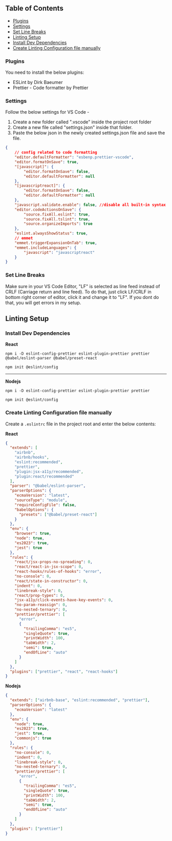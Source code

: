 ## Table of Contents

-   [Plugins](#plugins)
-   [Settings](#settings)
-   [Set Line Breaks](#set-line-breaks)
-   [Linting Setup](#linting-setup)
-   [Install Dev Dependencies](#install-dev-dependencies)
-   [Create Linting Configuration file manually](#create-linting-configuration-file-manually)

### Plugins

You need to install the below plugins:

-   ESLint by Dirk Baeumer
-   Prettier - Code formatter by Prettier

### Settings

Follow the below settings for VS Code -

1. Create a new folder called ".vscode" inside the project root folder
2. Create a new file called "settings.json" inside that folder.
3. Paste the below json in the newly created settings.json file and save the file.

```json
{
    // config related to code formatting
    "editor.defaultFormatter": "esbenp.prettier-vscode",
    "editor.formatOnSave": true,
    "[javascript]": {
        "editor.formatOnSave": false,
        "editor.defaultFormatter": null
    },
    "[javascriptreact]": {
        "editor.formatOnSave": false,
        "editor.defaultFormatter": null
    },
    "javascript.validate.enable": false, //disable all built-in syntax checking
    "editor.codeActionsOnSave": {
        "source.fixAll.eslint": true,
        "source.fixAll.tslint": true,
        "source.organizeImports": true
    },
    "eslint.alwaysShowStatus": true,
    // emmet
    "emmet.triggerExpansionOnTab": true,
    "emmet.includeLanguages": {
        "javascript": "javascriptreact"
    }
}
```

### Set Line Breaks

Make sure in your VS Code Editor, "LF" is selected as line feed instead of CRLF (Carriage return and line feed). To do that, just click LF/CRLF in bottom right corner of editor, click it and change it to "LF". If you dont do that, you will get errors in my setup.

## Linting Setup

### Install Dev Dependencies
__React__

```
npm i -D eslint-config-prettier eslint-plugin-prettier prettier @babel/eslint-parser @babel/preset-react
```
```
npm init @eslint/config
```
___
__Nodejs__

```
npm i -D eslint-config-prettier eslint-plugin-prettier prettier
```
```
npm init @eslint/config
```




### Create Linting Configuration file manually

Create a `.eslintrc` file in the project root and enter the below contents:

__React__
```json
{
  "extends": [
    "airbnb",
    "airbnb/hooks",
    "eslint:recommended",
    "prettier",
    "plugin:jsx-a11y/recommended",
    "plugin:react/recommended"
  ],
  "parser": "@babel/eslint-parser",
  "parserOptions": {
    "ecmaVersion": "latest",
    "sourceType": "module",
    "requireConfigFile": false,
    "babelOptions": {
      "presets": ["@babel/preset-react"]
    }
  },
  "env": {
    "browser": true,
    "node": true,
    "es2023": true,
    "jest": true
  },
  "rules": {
    "react/jsx-props-no-spreading": 0,
    "react/react-in-jsx-scope": 0,
    "react-hooks/rules-of-hooks": "error",
    "no-console": 0,
    "react/state-in-constructor": 0,
    "indent": 0,
    "linebreak-style": 0,
    "react/prop-types": 0,
    "jsx-a11y/click-events-have-key-events": 0,
    "no-param-reassign": 0,
    "no-nested-ternary": 0,
    "prettier/prettier": [
      "error",
      {
        "trailingComma": "es5",
        "singleQuote": true,
        "printWidth": 100,
        "tabWidth": 2,
        "semi": true,
        "endOfLine": "auto"
      }
    ]
  },
  "plugins": ["prettier", "react", "react-hooks"]
}
```

__Nodejs__
```json
{
  "extends": ["airbnb-base", "eslint:recommended", "prettier"],
  "parserOptions": {
    "ecmaVersion": "latest"
  },
  "env": {
    "node": true,
    "es2023": true,
    "jest": true,
    "commonjs": true
  },
  "rules": {
    "no-console": 0,
    "indent": 0,
    "linebreak-style": 0,
    "no-nested-ternary": 0,
    "prettier/prettier": [
      "error",
      {
        "trailingComma": "es5",
        "singleQuote": true,
        "printWidth": 100,
        "tabWidth": 2,
        "semi": true,
        "endOfLine": "auto"
      }
    ]
  },
  "plugins": ["prettier"]
}

```
